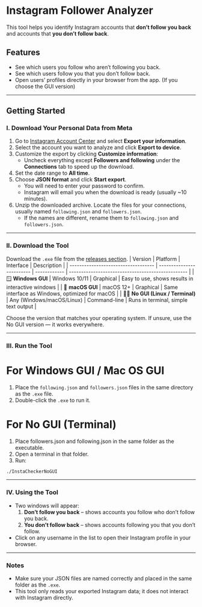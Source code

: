 # Instagram Follower Analyzer

This tool helps you identify Instagram accounts that **don’t follow you back** and accounts that **you don’t follow back**.  

## Features
- See which users you follow who aren’t following you back.
- See which users follow you that you don’t follow back.
- Open users’ profiles directly in your browser from the app. (If you choose the GUI version)

---

## Getting Started

### I. Download Your Personal Data from Meta

1. Go to [Instagram Account Center](https://accountscenter.instagram.com/info_and_permissions) and select **Export your information**.  
2. Select the account you want to analyze and click **Export to device**.  
3. Customize the export by clicking **Customize information**:  
   - Uncheck everything except **Followers and following** under the **Connections** tab to speed up the download.  
4. Set the date range to **All time**.  
5. Choose **JSON format** and click **Start export**.  
   - You will need to enter your password to confirm.  
   - Instagram will email you when the download is ready (usually ~10 minutes).  
6. Unzip the downloaded archive. Locate the files for your connections, usually named `following.json` and `followers.json`.  
   - If the names are different, rename them to `following.json` and `followers.json`.

---

### II. Download the Tool

Download the `.exe` file from the [releases section](https://github.com/polpopesq/InstaChecker/releases).
| Version                             | Platform                  | Interface    | Description                                       |
| ----------------------------------- | ------------------------- | ------------ | ------------------------------------------------- |
| 🪟 **Windows GUI**                  | Windows 10/11             | Graphical    | Easy to use, shows results in interactive windows |
| 🍎 **macOS GUI**                    | macOS 12+                 | Graphical    | Same interface as Windows, optimized for macOS    |
| 🧑‍💻 **No GUI (Linux / Terminal)** | Any (Windows/macOS/Linux) | Command-line | Runs in terminal, simple text output              |

Choose the version that matches your operating system.
If unsure, use the No GUI version — it works everywhere.

---

### III. Run the Tool

# For Windows GUI / Mac OS GUI
1. Place the `following.json` and `followers.json` files in the same directory as the `.exe` file.  
2. Double-click the `.exe` to run it.  

# For No GUI (Terminal)
1. Place followers.json and following.json in the same folder as the executable.
2. Open a terminal in that folder.
3. Run:
```bash
./InstaCheckerNoGUI
```
---

### IV. Using the Tool

- Two windows will appear:  
  1. **Don’t follow you back** – shows accounts you follow who don’t follow you back.  
  2. **You don’t follow back** – shows accounts following you that you don’t follow.  
- Click on any username in the list to open their Instagram profile in your browser.

---

### Notes
- Make sure your JSON files are named correctly and placed in the same folder as the `.exe`.  
- This tool only reads your exported Instagram data; it does not interact with Instagram directly.  
